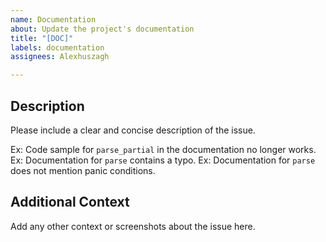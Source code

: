 ```yaml
---
name: Documentation
about: Update the project's documentation
title: "[DOC]"
labels: documentation
assignees: Alexhuszagh

---
```


## Description
Please include a clear and concise description of the issue.

Ex: Code sample for `parse_partial` in the documentation no longer works.
Ex: Documentation for `parse` contains a typo.
Ex: Documentation for `parse` does not mention panic conditions.

## Additional Context
Add any other context or screenshots about the issue here.
